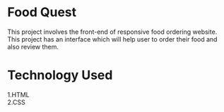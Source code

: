 # Food Quest
This project involves the front-end of responsive food ordering website. This project has an interface which will help user to order their food and also review them.
<br>
# Technology Used
1.HTML
<br>
2.CSS
